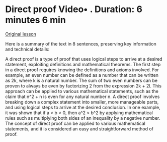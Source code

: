 # Direct proof Video• . Duration: 6 minutes 6 min

[Original lesson](https://www.coursera.org/learn/uol-fundamentals-of-computer-science/lecture/cbPmW/direct-proof)

Here is a summary of the text in 8 sentences, preserving key information and technical details:

A direct proof is a type of proof that uses logical steps to arrive at a desired statement, exploiting definitions and mathematical theorems. The first step in a direct proof requires knowing the definitions and axioms involved. For example, an even number can be defined as a number that can be written as 2k, where k is a natural number. The sum of two even numbers can be proven to always be even by factorizing 2 from the expression 2k + 2l. This approach can be applied to various mathematical statements, such as the claim that n^2 + n is even for any natural number n. A direct proof involves breaking down a complex statement into smaller, more manageable parts, and using logical steps to arrive at the desired conclusion. In one example, it was shown that if a < b < 0, then a^2 > b^2 by applying mathematical rules such as multiplying both sides of an inequality by a negative number. The concept of direct proof can be applied to various mathematical statements, and it is considered an easy and straightforward method of proof.

